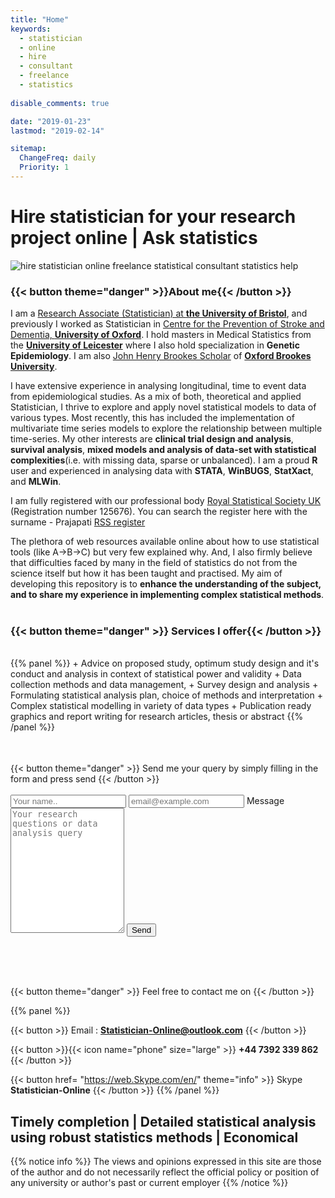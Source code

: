 ```yaml
---
title: "Home"
keywords: 
  - statistician
  - online
  - hire
  - consultant
  - freelance
  - statistics
  
disable_comments: true

date: "2019-01-23"
lastmod: "2019-02-14"

sitemap:
  ChangeFreq: daily
  Priority: 1
---
```


# Hire statistician for your research project online | Ask statistics

<img alt="hire statistician online freelance statistical consultant statistics help" src="/images/bio.png" />

### {{< button theme="danger" >}}About me{{< /button >}}

I am a [Research Associate (Statistician) at **the University of Bristol**](http://www.bristol.ac.uk/clinical-sciences/people/chetan-a-prajapati/index.html), and previously I worked as Statistician in [Centre for the Prevention of Stroke and Dementia, **University of Oxford**](https://www.ndcn.ox.ac.uk/divisions/cpsd). I hold masters in Medical Statistics from the [**University of Leicester**](https://le.ac.uk/courses/medical-statistics-msc/2019) where I also hold specialization in **Genetic Epidemiology**. I am also [John Henry Brookes Scholar](https://www.brookes.ac.uk/studying-at-brookes/finance/postgraduate-finance---uk-and-eu-students/sources-of-funding-for-postgraduate-uk-and-eu-students/) of [**Oxford Brookes University**](https://www.brookes.ac.uk/courses/postgraduate/public-health/). 

I have extensive experience in analysing longitudinal, time to event data from epidemiological studies. As a mix of both, theoretical and applied Statistician, I thrive to explore and apply novel statistical models to data of various types. Most recently, this has included the implementation of multivariate time series models to explore the relationship between multiple time-series. My other interests are **clinical trial design and analysis**, **survival analysis**, **mixed models and analysis of data-set with statistical complexities**(i.e. with missing data, sparse or unbalanced).  I am a proud **R** user and experienced in analysing data with **STATA**, **WinBUGS**, **StatXact**, and **MLWin**.

I am fully registered with our professional body [Royal Statistical Society UK](https://www.rss.org.uk/) (Registration number 125676). You can search the register here with the surname - Prajapati [RSS register](http://www.rss.org.uk/RSS/pro_dev/pro_awards/Graduate_statistician/Prof%20reg/Prof_Reg_G.aspx?hkey=6f3595d4-6887-46ea-8025-ebb2daae7dc2)

The plethora of web resources available online about how to use statistical tools (like A->B->C) but very few explained why. And, I also firmly believe that difficulties faced by many in the field of statistics do not from the science itself but how it has been taught and practised. My aim of developing this repository is to **enhance the understanding of the subject, and to share my experience in implementing complex statistical methods**.
<br>
<br>
### {{< button theme="danger" >}} Services I offer{{< /button >}}
<br>
{{% panel %}}
+ Advice on proposed study, optimum study design and it's conduct and analysis in context of statistical power and validity
+ Data collection methods and data management, 
+ Survey design and analysis
+ Formulating statistical analysis plan, choice of methods and interpretation 
+ Complex statistical modelling in variety of data types
+ Publication ready graphics and report writing for research articles, thesis or abstract
{{% /panel %}}
<form action="/thankyou" method="post" name="Contact" data-netlify="true" netlify-honeypot="bot-field" netlify>
    <p style="visibility: hidden">
        <label> Don't Fill This Out If You're Human:" </label><input name=bot-field/>
    </p>
    {{< button theme="danger" >}} Send me your query by simply filling in the form and press send {{< /button >}}
    <br>
    <br>
    <input type="text" id="name" name="Your name" placeholder="Your name.. ">
    <input type="text" id="email" name="email" placeholder="email@example.com">
    <label for="message">Message</label>
    <textarea id="message" name="message" placeholder="Your research questions or data analysis query" style="height: 200px"></textarea>
    <input type="submit" value="Send" style="">
</form>

<br>
<br>
<br>

{{< button theme="danger" >}} Feel free to contact me on {{< /button >}}

{{% panel %}}

{{< button >}} Email : **Statistician-Online@outlook.com** {{< /button >}}

{{< button >}}{{< icon name="phone" size="large" >}} **+44 7392 339 862**  {{< /button >}}

{{< button href= "https://web.Skype.com/en/" theme="info" >}} Skype **Statistician-Online** {{< /button >}}
{{% /panel %}}

## Timely completion | Detailed statistical analysis using robust statistics methods | Economical 

{{% notice info %}}
The views and opinions expressed in this site are those of the author and do not necessarily reflect the official policy or position of any university or author's past or current employer
{{% /notice %}}